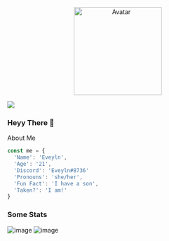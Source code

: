 <div align="center">
  <img height="200" src="https://cdn.discordapp.com/attachments/800404921807667250/823986659468378152/jam.jpg" alt="Avatar">
</div>

![](https://komarev.com/ghpvc/?username=DevEveyln&color=blue)

### Heyy There 👋



About Me
```js
const me = {
  'Name': 'Eveyln',
  'Age': '21',
  'Discord': 'Eveyln#8736'
  'Pronouns': 'she/her',
  'Fun Fact': 'I have a son',
  'Taken?': 'I am!'
}
```
<!--

#- 🌱 I'm currently learning Java
#- 😄 Pronouns: she/her
#- ⚡ Fun Fact: I have a child
#- 💖 Taken: I am!

-->
### Some Stats

![image](https://github-readme-stats.vercel.app/api?username=DevEveyln)
![image](https://github-readme-stats.vercel.app/api/top-langs/?username=DevEveyln)
